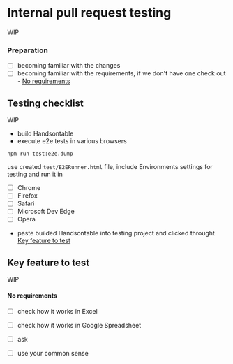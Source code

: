 # Internal pull request testing
WIP

### Preparation
- [ ] becoming familiar with the changes
- [ ] becoming familiar with the requirements, if we don't have one check out - [No requirements ](#no-requirements) 

## Testing checklist 
WIP
- build Handsontable
- execute e2e tests in various browsers
```
npm run test:e2e.dump
```
use created `test/E2ERunner.html` file, include Environments settings for testing and run it in
  - [ ] Chrome
  - [ ] Firefox
  - [ ] Safari
  - [ ] Microsoft Dev Edge
  - [ ] Opera
 
- paste builded Handsontable into testing project and clicked throught [Key feature to test ](#key-feature-to-test)


## Key feature to test
WIP

#### No requirements
- [ ] check how it works in Excel
- [ ] check how it works in Google Spreadsheet
- [ ] ask 
- [ ] use your common sense


